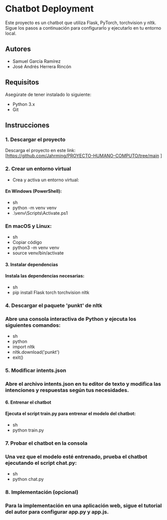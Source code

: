 # Chatbot Deployment

Este proyecto es un chatbot que utiliza Flask, PyTorch, torchvision y nltk. Sigue los pasos a continuación para configurarlo y ejecutarlo en tu entorno local.

## Autores

- Samuel García Ramírez
- José Andrés Herrera Rincón

## Requisitos

Asegúrate de tener instalado lo siguiente:

- Python 3.x
- Git

## Instrucciones

### 1. Descargar el proyecto

Descarga el proyecto en este link: [https://github.com/Jahrming/PROYECTO-HUMANO-COMPUTO/tree/main ]

### 2. Crear un entorno virtual

- Crea y activa un entorno virtual:

#### En Windows (PowerShell):

- sh
- python -m venv venv
- .\venv\Scripts\Activate.ps1

### En macOS y Linux:
- sh
- Copiar código
- python3 -m venv venv
- source venv/bin/activate

#### 3. Instalar dependencias
#### Instala las dependencias necesarias:

- sh
- pip install Flask torch torchvision nltk

### 4. Descargar el paquete 'punkt' de nltk
### Abre una consola interactiva de Python y ejecuta los siguientes comandos:

- sh
- python
- import nltk
- nltk.download('punkt')
- exit()

### 5. Modificar intents.json
### Abre el archivo intents.json en tu editor de texto y modifica las intenciones y respuestas según tus necesidades.

#### 6. Entrenar el chatbot
#### Ejecuta el script train.py para entrenar el modelo del chatbot:

- sh
- python train.py

### 7. Probar el chatbot en la consola
### Una vez que el modelo esté entrenado, prueba el chatbot ejecutando el script chat.py:

- sh
- python chat.py

### 8. Implementación (opcional)
### Para la implementación en una aplicación web, sigue el tutorial del autor para configurar app.py y app.js.

